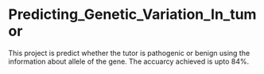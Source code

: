 # Predicting_Genetic_Variation_In_tumor
This project is predict whether the tutor is pathogenic or benign using the information about allele of the gene. The accuarcy achieved is upto 84%.
